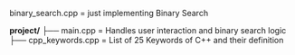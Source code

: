 binary_search.cpp = just implementing Binary Search 

**project/**
        ├── main.cpp   = Handles user interaction and binary search logic
        ├── cpp_keywords.cpp = List of 25 Keywords of C++ and their definition   



